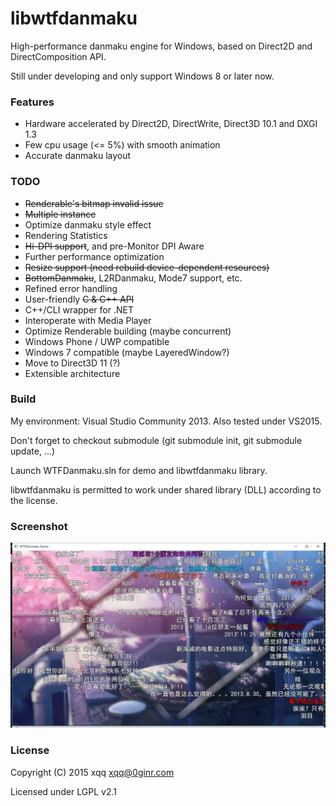 libwtfdanmaku
=============
High-performance danmaku engine for Windows, based on Direct2D and DirectComposition API.

Still under developing and only support Windows 8 or later now.

### Features
- Hardware accelerated by Direct2D, DirectWrite, Direct3D 10.1 and DXGI 1.3
- Few cpu usage (<= 5%) with smooth animation
- Accurate danmaku layout

### TODO
- ~~Renderable's bitmap invalid issue~~
- ~~Multiple instance~~
- Optimize danmaku style effect
- Rendering Statistics
- ~~Hi-DPI support~~, and pre-Monitor DPI Aware
- Further performance optimization
- ~~Resize support (need rebuild device-dependent resources)~~
- ~~BottomDanmaku~~, L2RDanmaku, Mode7 support, etc.
- Refined error handling
- User-friendly ~~C & C++ API~~
- C++/CLI wrapper for .NET
- Interoperate with Media Player
- Optimize Renderable building (maybe concurrent)
- Windows Phone / UWP compatible
- Windows 7 compatible (maybe LayeredWindow?)
- Move to Direct3D 11 (?)
- Extensible architecture

### Build
My environment: Visual Studio Community 2013. Also tested under VS2015.

Don't forget to checkout submodule (git submodule init, git submodule update, ...)

Launch WTFDanmaku.sln for demo and libwtfdanmaku library.

libwtfdanmaku is permitted to work under shared library (DLL) according to the license.

### Screenshot

![5cmps](https://raw.githubusercontent.com/xqq/xqq.github.io/master/img/wtf_screenshot_1.jpg)

### License
Copyright (C) 2015 xqq <xqq@0ginr.com>

Licensed under LGPL v2.1